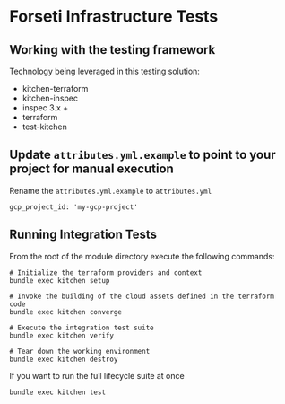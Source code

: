 # Forseti Infrastructure Tests

## Working with the testing framework

Technology being leveraged in this testing solution:

- kitchen-terraform
- kitchen-inspec
- inspec 3.x +
- terraform
- test-kitchen


## Update `attributes.yml.example` to point to your project for manual execution

Rename the `attributes.yml.example` to `attributes.yml`

```
gcp_project_id: 'my-gcp-project'
```

## Running Integration Tests

From the root of the module directory execute the following commands:

```
# Initialize the terraform providers and context
bundle exec kitchen setup

# Invoke the building of the cloud assets defined in the terraform code
bundle exec kitchen converge

# Execute the integration test suite
bundle exec kitchen verify

# Tear down the working environment
bundle exec kitchen destroy
```

If you want to run the full lifecycle suite at once

```
bundle exec kitchen test
```

